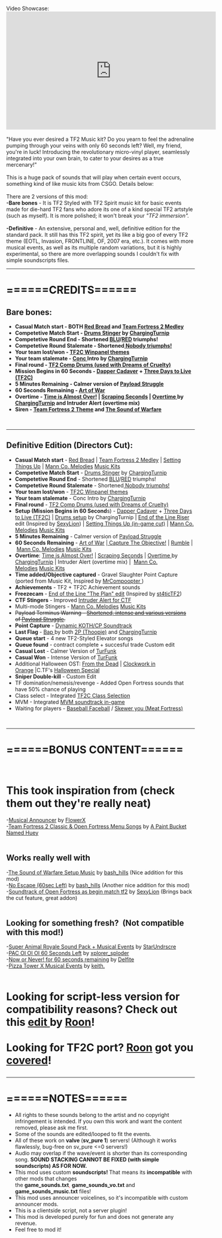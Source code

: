 <br>Video Showcase:<br><iframe src="https://www.youtube.com/embed/lCce29ohmeM" title="YouTube video player" allow="accelerometer; clipboard-write; encrypted-media; gyroscope; picture-in-picture" allowfullscreen="" width="560" height="315" frameborder="0"></iframe><br>
<br>"Have you ever desired a TF2 Music kit? Do you yearn to feel the adrenaline pumping through your veins with only 60 seconds left? Well, my friend, you're in luck! Introducing the revolutionary micro-vinyl player, seamlessly integrated into your own brain, to cater to your desires as a true mercenary!"<br><br>This is a huge pack of sounds that will play when certain event occurs, something kind of like music kits from CSGO. Details below:<br><br>There are 2 versions of this mod:<br><b><span class="GreenColor">-Bare bones</span></b> - It is TF2 Styled with TF2 Spirit music kit for basic events made for die-hard TF2 fans who adore its one of a kind special TF2 artstyle (such as myself). It is more polished; it won't break your <i>"TF2 immersion".</i><br><br><b><span class="RedColor">-Definitive</span></b> - An extensive, personal and, well, definitive edition for the standard pack. It still has this TF2 spirit, yet its like a big goo of every TF2 theme (EOTL, Invasion, FRONTLINE, OF, 2007 era, etc.). It comes with more musical events, as well as its multiple random variations, but it is highly experimental, so there are more overlapping sounds I couldn't fix with simple soundscripts files.<br><hr><h1><b><span class="GreenColor">======CREDITS</span></b><b><span class="GreenColor">======</span></b></h1><h2><span class="GreenColor"><b>Bare bones:<br></b></span></h2><b><ul><li><b>Casual Match start</b> - BOTH <a href="https://www.youtube.com/watch?v=RBRlXsSXzCg" target="_blank">Red Bread</a> and <a href="https://www.youtube.com/watch?v=4gc_V3Sx5hw" target="_blank">Team Fortress 2 Medley</a></li><li><b>Competetive Match Start</b> - <a href="https://www.youtube.com/watch?v=pJhz9ClHYEw" target="_blank">Drums Stinger</a> by <a href="https://www.youtube.com/channel/UCrYYQXQynUI4gxmk4dXG1Og/videos" target="_blank">ChargingTurnip</a></li><li><b>Competetive Round End</b> - Shortened <a href="https://www.youtube.com/watch?v=NhoH3UyiX8o" target="_blank">BLU</a>/<a href="https://www.youtube.com/watch?v=hzOAUeHjWgA" target="_blank">RED</a> triumphs!</li><li><b>Competetive Round Stalemate</b> - Shortened<a href="https://www.youtube.com/watch?v=mFEUKgZWAlw" target="_blank"> Nobody triumphs!</a></li><li><b>Your team lost/won</b> - <a href="https://youtu.be/dHP6-1-Mu0A?t=40" target="_blank">TF2C Winpanel themes</a></li><li><b>Your team stalemate</b> - <a href="https://cdn.discordapp.com/attachments/561311973757943808/802766013611114496/espionage_conc_intro.wav" target="_blank">Conc </a>Intro by <a href="https://www.youtube.com/channel/UCrYYQXQynUI4gxmk4dXG1Og/videos" target="_blank">ChargingTurnip</a></li><li><b>Final round</b> - <a href="https://www.youtube.com/watch?v=HdXzlV-t8dw" target="_blank">TF2 Comp Drums (used with Dreams of Cruelty)</a></li><li><b>Mission Begins in 60 Seconds</b> - <a href="https://www.youtube.com/watch?v=52HVSkAgn0g" target="_blank">Dapper Cadaver</a> + <a href="https://www.youtube.com/watch?v=PzlR2ghSYtg" target="_blank">Three Days to Live (TF2C)</a></li><li><b>5 Minutes Remaining</b> - Calmer version of <a href="https://youtu.be/k53uIBb7aQI?t=140" target="_blank">Payload Struggle</a></li><li><b>60 Seconds Remaining</b> - <a href="https://www.youtube.com/watch?v=2ENmljQAYXI" target="_blank">Art of War</a></li><li><b>Overtime</b> - <a href="https://youtu.be/k53uIBb7aQI?t=65" target="_blank">Time is Almost Over!</a> | <a href="https://soundcloud.com/gameplayah/tf2-overtime" target="_blank">Scraping Seconds</a> | <a href="https://cdn.discordapp.com/attachments/561311973757943808/814668123185479680/overtime.ogg" target="_blank">Overtime </a>by <a href="https://www.youtube.com/channel/UCrYYQXQynUI4gxmk4dXG1Og/videos" target="_blank">ChargingTurnip</a> and Intruder Alert (overtime mix)</li><li><b>Siren </b>- <a href="https://www.youtube.com/watch?v=PDM2qukzKwg" target="_blank">Team Fortress 2 Theme</a> and <a href="https://www.youtube.com/watch?v=scOZ6HzhHBY" target="_blank">The Sound of Warfare</a></li></ul></b><br><hr><h2><span class="RedColor"><span class="RedColor"><b>Definitive Edition (Directors Cut):</b></span></span></h2><ul><li><b>Casual Match start</b> - <a href="https://www.youtube.com/watch?v=RBRlXsSXzCg" target="_blank">Red Bread</a> | <a href="https://www.youtube.com/watch?v=4gc_V3Sx5hw" target="_blank">Team Fortress 2 Medley</a> | <a href="https://www.youtube.com/watch?v=cjNWVOje-T0" target="_blank">Setting Things Up</a> | <a href="https://www.youtube.com/watch?v=DHLRvBqQo1E" target="_blank">Mann Co. Melodies</a> <a href="https://www.youtube.com/watch?v=6IrPZsVJxm8&t=91s" target="_blank">Music Kits</a></li><li><b>Competetive Match Start</b> - <a href="https://www.youtube.com/watch?v=pJhz9ClHYEw" target="_blank">Drums Stinger</a> by <a href="https://www.youtube.com/channel/UCrYYQXQynUI4gxmk4dXG1Og/videos" target="_blank">ChargingTurnip</a></li><li><b>Competetive Round End</b> - Shortened <a href="https://www.youtube.com/watch?v=NhoH3UyiX8o" target="_blank">BLU</a>/<a href="https://www.youtube.com/watch?v=hzOAUeHjWgA" target="_blank">RED</a> triumphs!</li><li><b>Competetive Round Stalemate</b> - Shortened<a href="https://www.youtube.com/watch?v=mFEUKgZWAlw" target="_blank"> Nobody triumphs!</a></li><li><b>Your team lost/won</b> - <a href="https://youtu.be/dHP6-1-Mu0A?t=40" target="_blank">TF2C Winpanel themes</a></li><li><b>Your team stalemate</b> - Conc Intro by <a href="https://www.youtube.com/channel/UCrYYQXQynUI4gxmk4dXG1Og/videos" target="_blank">ChargingTurnip</a></li><li><b>Final round</b> - <a href="https://www.youtube.com/watch?v=HdXzlV-t8dw" target="_blank">TF2 Comp Drums (used with Dreams of Cruelty)</a></li><li><b>Setup (Mission Begins in 60 Second</b>s) - <a href="https://www.youtube.com/watch?v=52HVSkAgn0g" target="_blank">Dapper Cadaver</a> + <a href="https://www.youtube.com/watch?v=PzlR2ghSYtg" target="_blank">Three Days to Live (TF2C)</a> | <a href="https://www.youtube.com/watch?v=pJhz9ClHYEw" target="_blank">Drums setup</a> by ChargingTurnip | <a href="https://youtu.be/bO417sg5Xxs?t=156" target="_blank">End of the Line Riser</a> edit (Inspired by <a href="https://gamebanana.com/sounds/52194">SexyLion</a>) | <a href="https://www.youtube.com/watch?v=cjNWVOje-T0" target="_blank">Setting Things Up (in-game cut)</a> | <a href="https://www.youtube.com/watch?v=DHLRvBqQo1E" target="_blank">Mann Co. Melodies</a> <a href="https://www.youtube.com/watch?v=6IrPZsVJxm8&t=91s" target="_blank">Music Kits</a></li><li><b>5 Minutes Remaining</b> - Calmer version of <a href="https://youtu.be/k53uIBb7aQI?t=140" target="_blank">Payload Struggle</a></li><li><b>60 Seconds Remaining</b> - <a href="https://www.youtube.com/watch?v=2ENmljQAYXI" target="_blank">Art of War</a> |<a href="https://soundcloud.com/gameplayah/tf2-overtime" target="_blank"> </a><a href="https://soundcloud.com/gameplayaharchive1/tf2-overtime" target="_blank">Capture The Objective!</a> | <a href="https://www.youtube.com/watch?v=KLFSFNwP_5I" target="_blank">Rumble</a> | <a href="https://www.youtube.com/watch?v=DHLRvBqQo1E" target="_blank">Mann Co. Melodies</a> <a href="https://www.youtube.com/watch?v=6IrPZsVJxm8&t=91s" target="_blank">Music Kits</a><br></li><li><b>Overtime</b>: <a href="https://youtu.be/k53uIBb7aQI?t=65" target="_blank">Time is Almost Over!</a> | <a href="https://soundcloud.com/gameplayaharchive1/tf2-overtime" target="_blank">Scraping Seconds</a> | <a href="https://cdn.discordapp.com/attachments/561311973757943808/814668123185479680/overtime.ogg" target="_blank">Overtime </a>by <a href="https://www.youtube.com/channel/UCrYYQXQynUI4gxmk4dXG1Og/videos" target="_blank">ChargingTurnip</a> | Intruder Alert (overtime mix) |  <a href="https://www.youtube.com/watch?v=DHLRvBqQo1E" target="_blank">Mann Co. Melodies</a> <a href="https://www.youtube.com/watch?v=6IrPZsVJxm8&t=91s" target="_blank">Music Kits</a></li><li><b>Time added/Objective captured</b> - Gravel Slaughter Point Capture (ported from Music Kit, Inspired by <a href="https://gamebanana.com/sounds/54197">MrCompoopter </a>)</li><li><b>Achievements</b> - TF2 + TF2C Achievement sounds</li><li><b>Freezecam</b> - <a href="https://gamebanana.com/sounds/42763">End of the Line "The Plan" edit</a> (Inspired by <a class="MemberLink" href="https://gamebanana.com/members/1646758">st4ticTF2</a>)</li><li><b>CTF Stingers</b> - Improved <a href="https://gamebanana.com/sounds/54423">Intruder Alert for CTF</a><br></li><li>Multi-mode Stingers - <a href="https://www.youtube.com/watch?v=DHLRvBqQo1E" target="_blank">Mann Co. Melodies</a> <a href="https://www.youtube.com/watch?v=6IrPZsVJxm8&t=91s" target="_blank">Music Kits</a></li><li><del>Payload Terminus Warning - <a href="https://gamebanana.com/sounds/53979">Shortened, intense and various versions</a> of <a href="https://youtu.be/k53uIBb7aQI?t=140" target="_blank">Payload Struggle</a>.</del><br></li><li><b>Point Capture</b> - <a href="https://gamebanana.com/sounds/53977">Dynamic KOTH/CP Soundtrack</a></li><li><b>Last Flag</b> - <a href="https://www.youtube.com/watch?v=tQvwQtDZoIk" target="_blank">Bap </a>by both <a href="https://www.youtube.com/c/Thoopje" target="_blank">2P (Thoopje)</a> and <a href="https://www.youtube.com/channel/UCrYYQXQynUI4gxmk4dXG1Og/videos" target="_blank">ChargingTurnip</a></li><li><b>Queue start</b> - 4 new TF2-Styled Elevator songs<br></li><li><b>Queue found</b> - contract complete + succesful trade Custom edit <br></li><li><b>Casual Lost</b> - Calmer Version of <a href="https://www.youtube.com/watch?v=vdOiP8mSXGo" target="_blank">TurFunk</a></li><li><b>Casual Won</b> - Intense Version of <a href="https://www.youtube.com/watch?v=vdOiP8mSXGo" target="_blank">TurFunk<br></a></li><li>Additional Halloween OST: <a href="https://www.youtube.com/watch?v=5EtIezqiYfU" target="_blank">From the Dead</a> | <a href="https://www.youtube.com/watch?v=SsK15VHpK5w" target="_blank">Clockwork in Orange</a> |C.TF's <a href="https://www.youtube.com/watch?v=Fp63KA37Tkk" target="_blank">Halloween Special</a></li><li><b>Sniper Double-kill</b> - Custom Edit</li><li>TF domination/nemesis/revenge - Added Open Fortress sounds that have 50% chance of playing</li><li>Class select - Integrated <a href="https://gamebanana.com/sounds/54000">TF2C Class Selection</a><br></li><li>MVM - Integrated <a href="https://gamebanana.com/sounds/53999">MVM soundtrack in-game</a></li><li>Waiting for players - <a href="https://www.youtube.com/watch?v=t_z6xMqkSAc" target="_blank">Baseball Faceball</a> / <a href="https://open.spotify.com/track/1BErMxYPxzzweWeiOijBNG?si=3c5013e243e54537" target="_blank">Skewer you (Meat Fortress)</a></li></ul><br><hr><h1><b><span class="GreenColor">======</span></b><b><span class="GreenColor">BONUS CONTENT======</span></b></h1><br><h1>This took inspiration from (check them out they're really neat)</h1>-<a class="Name" href="https://gamebanana.com/sounds/60072">Musical Announcer</a> by <a href="https://gamebanana.com/members/1744970">FlowerX</a><br>-<a class="Name" href="https://gamebanana.com/sounds/50339">Team Fortress 2 Classic & Open Fortress Menu Songs</a> by <a class="MemberLink" href="https://gamebanana.com/members/1515334">A Paint Bucket Named Huey</a><br><br><h2>Works really well with</h2>-<a class="Name" href="https://gamebanana.com/sounds/57078">The Sound of Warfare Setup Music</a> by <a class="MemberLink" href="https://gamebanana.com/members/1850456">bash_hills</a> (Nice addition for this mod)<br>-<a class="Name" href="https://gamebanana.com/sounds/57431">No Escape (60sec Left)</a> by <a class="MemberLink" href="https://gamebanana.com/members/1850456">bash_hills</a> (Another nice addition for this mod)<br>-<a class="Name" href="https://gamebanana.com/sounds/52194">Soundtrack of Open Fortress as begin match tf2</a> by <a href="https://gamebanana.com/members/1749671">SexyLion</a> (Brings back the cut feature, great addon)<br><br><h2>Looking for something fresh?  (Not compatible with this mod!)</h2>-<a class="Name" href="https://gamebanana.com/sounds/59301">Super Animal Royale Sound Pack + Musical Events</a> by <a class="MemberLink" href="https://gamebanana.com/members/1745833">StarUndrscre</a> <br>-<a href="https://gamebanana.com/sounds/60663">PAC OI OI OI 60 Seconds Left</a> by <a href="https://gamebanana.com/members/1727434">xplorer_sploder</a> <br>-<a class="Name" href="https://gamebanana.com/sounds/57876">Now or Never! for 60 seconds remaining</a> by <a class="MemberLink" href="https://gamebanana.com/members/1641444">Delfite</a><br>-<a class="Name" href="https://gamebanana.com/sounds/68636">Pizza Tower X Musical Events</a> by <a class="MemberLink" href="https://gamebanana.com/members/2083207">keith.</a><br><br><h1 class="SelectedElement">Looking for script-less version for compatibility reasons? Check out this <a href="https://github.com/RoonMoonlight/Musical-Events-Scriptless" target="_blank">edit </a>by <a href="https://codeberg.org/RoonMoonlight" target="_blank">Roon</a>!<br><br>Looking for TF2C port? <a href="https://codeberg.org/RoonMoonlight">Roon</a> got you <a href="https://github.com/RoonMoonlight/Re-Musical-Events-TF2C-Port">covered</a>! <hr></h1><h1><b><span class="GreenColor">======</span></b><b><span class="GreenColor">NOTES======</span></b></h1><ul><li>All rights to these sounds belong to the artist and no copyright infringement is intended. If you own this work and want the content removed, please ask me first.</li><li>Some of the sounds are edited/looped to fit the events.</li><li>All of these work on <b>valve </b>(<span class="GreenColor"><b>sv_pure 1</b></span>) servers! (Although it works flawlessly, bug-free on sv_pure <=0 servers!)</li><li>Audio may overlap if the wave/event is shorter than its corresponding song. <b><span class="RedColor">SOUND STACKING CANNOT BE FIXED (with simple soundscripts) AS FOR NOW.</span><br></b></li><li><span class="GreenColor">This mod uses custom <span class="RedColor"><b>soundscripts! </b></span></span><span class="GreenColor">T</span><span class="RedColor"><span class="GreenColor">hat means</span> its <b>incompatible</b> with other mods that changes the</span> <span class="GreenColor"><b>game_sounds.txt</b><font color="#ff4e4e">, </font><b>game_sounds_vo.txt<font color="#e2e2e2"> </font></b></span><span class="RedColor">and <span class="GreenColor"><b>game_sounds_music.txt</b></span> files!</span><br></li><li>This mod uses announcer voicelines, so it's incompatible with custom announcer mods.</li><li>This is a <span class="RedColor">clientside </span>script, not a server plugin!</li><li>This mod is developed purely for fun and does not generate any revenue.<br></li><li>Feel free to mod it!</li></ul>
